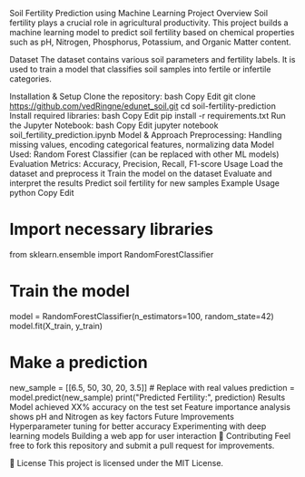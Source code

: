 Soil Fertility Prediction using Machine Learning
Project Overview
Soil fertility plays a crucial role in agricultural productivity. This project builds a machine learning model to predict soil fertility based on chemical properties such as pH, Nitrogen, Phosphorus, Potassium, and Organic Matter content.

Dataset
The dataset contains various soil parameters and fertility labels. It is used to train a model that classifies soil samples into fertile or infertile categories.

Installation & Setup
Clone the repository:
bash
Copy
Edit
git clone https://github.com/vedRingne/edunet_soil.git
cd soil-fertility-prediction
Install required libraries:
bash
Copy
Edit
pip install -r requirements.txt
Run the Jupyter Notebook:
bash
Copy
Edit
jupyter notebook soil_fertility_prediction.ipynb
Model & Approach
Preprocessing: Handling missing values, encoding categorical features, normalizing data
Model Used: Random Forest Classifier (can be replaced with other ML models)
Evaluation Metrics: Accuracy, Precision, Recall, F1-score
Usage
Load the dataset and preprocess it
Train the model on the dataset
Evaluate and interpret the results
Predict soil fertility for new samples
Example Usage
python
Copy
Edit
# Import necessary libraries
from sklearn.ensemble import RandomForestClassifier

# Train the model
model = RandomForestClassifier(n_estimators=100, random_state=42)
model.fit(X_train, y_train)

# Make a prediction
new_sample = [[6.5, 50, 30, 20, 3.5]]  # Replace with real values
prediction = model.predict(new_sample)
print("Predicted Fertility:", prediction)
Results
Model achieved XX% accuracy on the test set
Feature importance analysis shows pH and Nitrogen as key factors
Future Improvements
Hyperparameter tuning for better accuracy
Experimenting with deep learning models
Building a web app for user interaction
📝 Contributing
Feel free to fork this repository and submit a pull request for improvements.

📜 License
This project is licensed under the MIT License.


